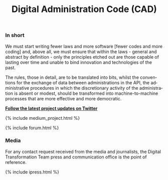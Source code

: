 ﻿---
title: Digital Administration Code (CAD)
lang: en
permalink: /en/projects/cad.htm
layout: project
ref: cad
parent_ref: projects
people: [guido-scorza]
toc: true
medium_tag: legislation
forum_category:
forum_limit: 3

---

### In short

We must start writing fewer laws and more software [fewer codes and more coding] and, above all, we must ensure that within the laws - general and abstract by definition - only the principles etched out are those capable of lasting over time and unable to bind innovation and technologies of the past. 

The rules, those in detail, are to be translated into bits, whilst the conventions for the exchange of data between administrations in the API, the administrative procedures in which the discretionary activity of the administration is absent or modest, should be transformed into machine-to-machine processes that are more effective and more democratic. 

**[Follow the latest project updates on Twitter](https://twitter.com/search?f=tweets&vertical=default&q=cad%20list%3AteamdigitaleIT%2Fteam-digitale&src=typd)**

{% include medium_project.html %}

{% include forum.html %}

### Media 
For any contact request received from the media and journalists, the Digital Transformation Team press and communication office is the point of reference.

{% include ipress.html %}
<div id="content-ipress" data-key="01e87bed-f52e-4d6d-af32-c4ea59fd300a" data-lang="it" data-size="100" data-tag="12"></div>
<script type="text/javascript" src="/js/ipress.js"></script>
